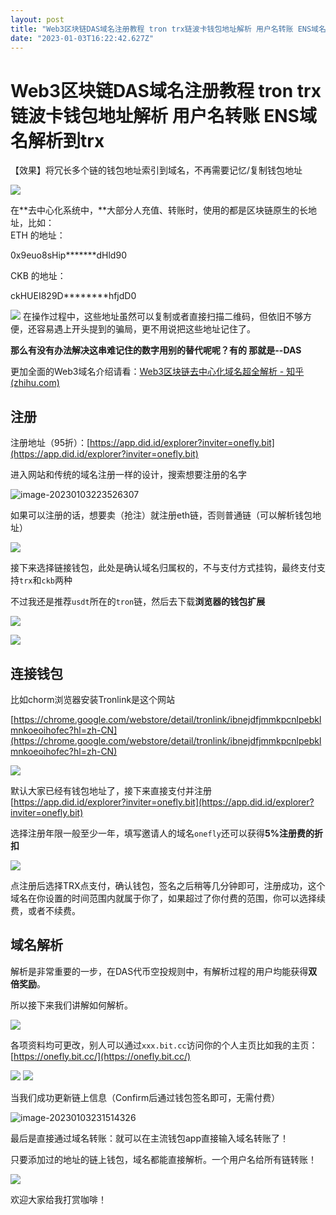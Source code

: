 ```yaml
---
layout: post
title: "Web3区块链DAS域名注册教程 tron trx链波卡钱包地址解析 用户名转账 ENS域名解析到trx"
date: "2023-01-03T16:22:42.627Z"
---
```

Web3区块链DAS域名注册教程 tron trx链波卡钱包地址解析 用户名转账 ENS域名解析到trx
====================================================

【效果】将冗长多个链的钱包地址索引到域名，不再需要记忆/复制钱包地址

![](https://img2023.cnblogs.com/blog/2910984/202301/2910984-20230103232625867-479838014.png)

在**去中心化系统中，**大部分人充值、转账时，使用的都是区块链原生的长地址，比如：  
ETH 的地址：

0x9euo8sHip\*\*\*\*\*\*\*dHld90

CKB 的地址：

ckHUEI829D\*\*\*\*\*\*\*\*hfjdD0

![](https://img2023.cnblogs.com/blog/2910984/202301/2910984-20230103223400715-160087033.png) 在操作过程中，这些地址虽然可以复制或者直接扫描二维码，但依旧不够方便，还容易遇上开头提到的骗局，更不用说把这些地址记住了。

**那么有没有办法解决这串难记住的数字用别的替代呢呢？有的 那就是--DAS**

更加全面的Web3域名介绍请看：[Web3区块链去中心化域名超全解析 - 知乎 (zhihu.com)](https://zhuanlan.zhihu.com/p/596272791)

注册
--

注册地址（95折）：[https://app.did.id/explorer?inviter=onefly.bit](https://app.did.id/explorer?inviter=onefly.bit)

进入网站和传统的域名注册一样的设计，搜索想要注册的名字

![image-20230103223526307](https://img2023.cnblogs.com/blog/2910984/202301/2910984-20230103223525793-294648295.png)

如果可以注册的话，想要卖（抢注）就注册eth链，否则普通链（可以解析钱包地址）

![](https://img2023.cnblogs.com/blog/2910984/202301/2910984-20230103223726676-347621429.png)

接下来选择链接钱包，此处是确认域名归属权的，不与支付方式挂钩，最终支付支持`trx`和`ckb`两种

不过我还是推荐`usdt`所在的`tron`链，然后去下载**浏览器的钱包扩展**

![](https://img2023.cnblogs.com/blog/2910984/202301/2910984-20230103223957318-1130560267.png)

![](https://img2023.cnblogs.com/blog/2910984/202301/2910984-20230103224437616-2122350460.png)

连接钱包
----

比如chorm浏览器安装Tronlink是这个网站

[https://chrome.google.com/webstore/detail/tronlink/ibnejdfjmmkpcnlpebklmnkoeoihofec?hl=zh-CN](https://chrome.google.com/webstore/detail/tronlink/ibnejdfjmmkpcnlpebklmnkoeoihofec?hl=zh-CN)

![](https://img2023.cnblogs.com/blog/2910984/202301/2910984-20230103224618192-92273893.png)

默认大家已经有钱包地址了，接下来直接支付并注册 [https://app.did.id/explorer?inviter=onefly.bit](https://app.did.id/explorer?inviter=onefly.bit)

选择注册年限一般至少一年，填写邀请人的域名`onefly`还可以获得**5%注册费的折扣**

![](https://img2023.cnblogs.com/blog/2910984/202301/2910984-20230103224955548-161337447.png)

点注册后选择TRX点支付，确认钱包，签名之后稍等几分钟即可，注册成功，这个域名在你设置的时间范围内就属于你了，如果超过了你付费的范围，你可以选择续费，或者不续费。

域名解析
----

解析是非常重要的一步，在DAS代币空投规则中，有解析过程的用户均能获得**双倍奖励**。

所以接下来我们讲解如何解析。

![](https://img2023.cnblogs.com/blog/2910984/202301/2910984-20230103225250942-766763490.png)

各项资料均可更改，别人可以通过`xxx.bit.cc`访问你的个人主页比如我的主页：[https://onefly.bit.cc/](https://onefly.bit.cc/)

![](https://img2023.cnblogs.com/blog/2910984/202301/2910984-20230103225739404-409877803.png) ![](https://img2023.cnblogs.com/blog/2910984/202301/2910984-20230103225458329-1382737973.png)

当我们成功更新链上信息（Confirm后通过钱包签名即可，无需付费）

![image-20230103231514326](https://img2023.cnblogs.com/blog/2910984/202301/2910984-20230103231518318-522871164.png)

最后是直接通过域名转账：就可以在主流钱包app直接输入域名转账了！

只要添加过的地址的链上钱包，域名都能直接解析。一个用户名给所有链转账！

![](https://img2023.cnblogs.com/blog/2910984/202301/2910984-20230103231221157-940073547.png)

欢迎大家给我打赏咖啡！